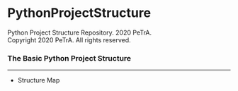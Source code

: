 # PythonProjectStructure
Python Project Structure Repository. 2020 PeTrA.   
Copyright 2020 PeTrA. All rights reserved.
### The Basic Python Project Structure
------------------------------------------------------------------------
* Structure Map

